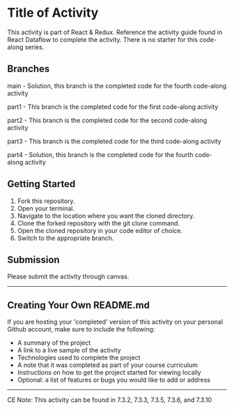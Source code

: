 # Title of Activity

This activity is part of React & Redux. Reference the activity guide found in React Dataflow to complete the activity. There is no starter for this code-along series.

## Branches
main - Solution, this branch is the completed code for the fourth code-along activity  

part1 - This branch is the completed code for the first code-along activity 

part2 - This branch is the completed code for the second code-along activity

part3 - This branch is the completed code for the third code-along activity

part4 - Solution, this branch is the completed code for the fourth code-along activity

## Getting Started

1. Fork this repository.
2. Open your terminal.
3. Navigate to the location where you want the cloned directory.
4. Clone the forked repository with the git clone command.
5. Open the cloned repository in your code editor of choice.
6. Switch to the appropriate branch.

## Submission
Please submit the activity through canvas.

***
## Creating Your Own README.md
If you are hosting your 'completed' version of this activity on your personal Github account, make sure to include the following:
* A summary of the project
* A link to a live sample of the activity
* Technologies used to complete the project
* A note that it was completed as part of your course curriculum
* Instructions on how to get the project started for viewing locally
* Optional: a list of features or bugs you would like to add or address

***
CE Note: This activity can be found in 7.3.2, 7.3.3, 7.3.5, 7.3.6, and 7.3.10
